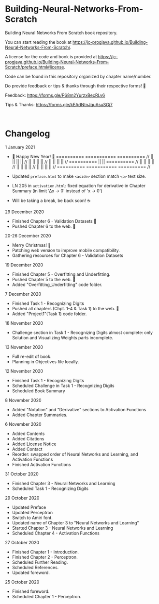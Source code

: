 # Building-Neural-Networks-From-Scratch
Building Neural Networks From Scratch book repository.

You can start reading the book at https://jc-progjava.github.io/Building-Neural-Networks-From-Scratch/.

A license for the code and book is provided at https://jc-progjava.github.io/Building-Neural-Networks-From-Scratch/preface.html#license.

Code can be found in this repository organized by chapter name/number.

Do provide feedback or tips & thanks through their respective forms! 🙂

Feedback: https://forms.gle/P68m2YurzxBecRLv6

Tips & Thanks: https://forms.gle/kEAdNtnJquAsuSGj7

<br>

# Changelog
1 January 2021
- 🎉 Happy New Year! 🎉
==========     ===========    ==========     //
          ||  ||         ||             ||   //
          ||  ||         ||             ||   //
          ||  ||         ||             ||   //
 ==========   ||         ||   ==========     //
||            ||         ||  ||              //
||            ||         ||  ||              //
||            ||         ||  ||              //
 ==========   ===========     ==========     //

- Updated `preface.html` to make `<aside>` section match `<p>` text size.
- LN 205 in `activation.html`: fixed equation for derivative in Chapter Summary (in limit '∆x -> 0' instead of 'x -> 0')
- Will be taking a break, be back soon! ☕️

29 December 2020
- Finished Chapter 6 - Validation Datasets 🙂
- Pushed Chapter 6 to the web. 🚀

20-26 December 2020
- Merry Christmas! 🎄
- Patching web version to improve mobile compatibility.
- Gathering resources for Chapter 6 - Validation Datasets

19 December 2020
- Finished Chapter 5 - Overfitting and Underfitting.
- Pushed Chapter 5 to the web. 🚀
- Added "Overfitting_Underfitting" code folder.

7 December 2020
- Finished Task 1 - Recognizing Digits
- Pushed all chapters (Chpt. 1-4 & Task 1) to the web. 🚀
- Added "Project1"(Task 1) code folder.

18 November 2020
- Challenge section in Task 1 - Recognizing Digits almost complete: only Solution and Visualizing Weights parts incomplete.


13 November 2020
- Full re-edit of book.
- Planning in Objectives file locally.

12 November 2020
- Finished Task 1 - Recognizing Digits
- Scheduled Challenge in Task 1 - Recognizing Digits
- Scheduled Book Summary

8 November 2020
- Added "Notation" and "Derivative" sections to Activation Functions
- Added Chapter Summaries.

6 November 2020
- Added Contents
- Added Citations
- Added License Notice
- Added Contact
- Reorder: swapped order of Neural Networks and Learning, and Activation Functions
- Finished Activation Functions

31 October 2020
- Finished Chapter 3 - Neural Networks and Learning
- Scheduled Task 1 - Recognizing Digits

29 October 2020
- Updated Preface
- Updated Perceptron
- Switch to Amiri font.
- Updated name of Chapter 3 to "Neural Networks and Learning"
- Started Chapter 3 - Neural Networks and Learning
- Scheduled Chapter 4 - Activation Functions

27 October 2020
- Finished Chapter 1 - Introduction.
- Finished Chapter 2 - Perceptron.
- Scheduled Further Reading.
- Scheduled References.
- Updated foreword.

25 October 2020
- Finished foreword.
- Scheduled Chapter 1 - Perceptron.
